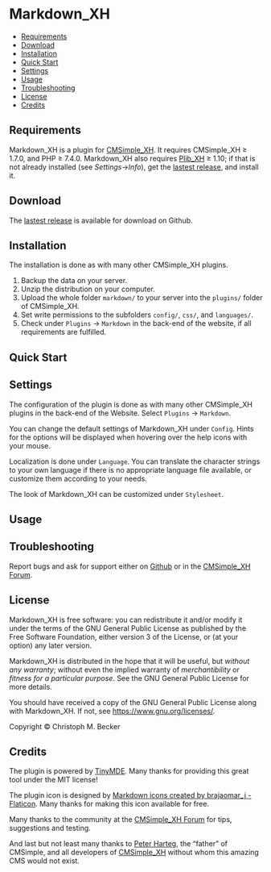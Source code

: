 # Markdown_XH

- [Requirements](#requirements)
- [Download](#download)
- [Installation](#installation)
- [Quick Start](#quick-start)
- [Settings](#settings)
- [Usage](#usage)
- [Troubleshooting](#troubleshooting)
- [License](#license)
- [Credits](#credits)

## Requirements

Markdown_XH is a plugin for [CMSimple_XH](https://cmsimple-xh.org/).
It requires CMSimple_XH ≥ 1.7.0, and PHP ≥ 7.4.0.
Markdown_XH also requires [Plib_XH](https://github.com/cmb69/plib_xh) ≥ 1.10;
if that is not already installed (see *Settings*→*Info*),
get the [lastest release](https://github.com/cmb69/plib_xh/releases/latest),
and install it.

## Download

The [lastest release](https://github.com/cmb69/markdown_xh/releases/latest)
is available for download on Github.

## Installation

The installation is done as with many other CMSimple_XH plugins.

1.  Backup the data on your server.
1.  Unzip the distribution on your computer.
1.  Upload the whole folder `markdown/` to your server into
    the `plugins/` folder of CMSimple_XH.
1.  Set write permissions to the subfolders `config/`, `css/`, and
    `languages/`.
1.  Check under `Plugins` → `Markdown` in the back-end of the website,
    if all requirements are fulfilled.

## Quick Start

## Settings

The configuration of the plugin is done as with many other
CMSimple_XH plugins in the back-end of the Website. Select
`Plugins` → `Markdown`.

You can change the default settings of Markdown_XH under
`Config`. Hints for the options will be displayed when hovering
over the help icons with your mouse.

Localization is done under `Language`. You can translate the
character strings to your own language if there is no appropriate
language file available, or customize them according to your
needs.

The look of Markdown_XH can be customized under `Stylesheet`.

## Usage

## Troubleshooting

Report bugs and ask for support either on
[Github](https://github.com/cmb69/markdown_xh/issues)
or in the [CMSimple_XH Forum](https://cmsimpleforum.com/).

## License

Markdown_XH is free software: you can redistribute it and/or modify
it under the terms of the GNU General Public License as published by
the Free Software Foundation, either version 3 of the License, or
(at your option) any later version.

Markdown_XH is distributed in the hope that it will be useful,
but *without any warranty*; without even the implied warranty of
*merchantibility* or *fitness for a particular purpose*. See the
GNU General Public License for more details.

You should have received a copy of the GNU General Public License
along with Markdown_XH.  If not, see <https://www.gnu.org/licenses/>.

Copyright © Christoph M. Becker

## Credits

The plugin is powered by [TinyMDE](https://github.com/jefago/tiny-markdown-editor).
Many thanks for providing this great tool under the MIT license!


The plugin icon is designed by
[Markdown icons created by brajaomar_j - Flaticon](https://www.flaticon.com/free-icons/markdown).
Many thanks for making this icon available for free.

Many thanks to the community at the
[CMSimple_XH Forum](https://www.cmsimpleforum.com/) for tips, suggestions
and testing.

And last but not least many thanks to [Peter Harteg](httsp://www.harteg.dk),
the “father” of CMSimple,
and all developers of [CMSimple_XH](https://www.cmsimple-xh.org)
without whom this amazing CMS would not exist.
